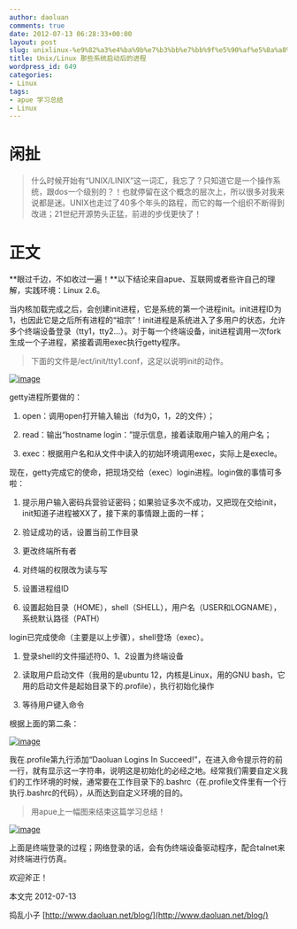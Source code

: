 ```yaml
---
author: daoluan
comments: true
date: 2012-07-13 06:28:33+00:00
layout: post
slug: unixlinux-%e9%82%a3%e4%ba%9b%e7%b3%bb%e7%bb%9f%e5%90%af%e5%8a%a8%e5%90%8e%e7%9a%84%e8%bf%9b%e7%a8%8b
title: Unix/Linux 那些系统启动后的进程
wordpress_id: 649
categories:
- Linux
tags:
- apue 学习总结
- Linux
---
```


# 闲扯




> 什么时候开始有“UNIX/LINIX”这一词汇，我忘了？只知道它是一个操作系统，跟dos一个级别的？！也就停留在这个概念的层次上，所以很多对我来说都是迷。UNIX也走过了40多个年头的路程，而它的每一个组织不断得到改进；21世纪开源势头正猛，前进的步伐更快了！




# 正文


**眼过千边，不如收过一遍！**以下结论来自apue、互联网或者些许自己的理解，实践环境：Linux 2.6。

当内核加载完成之后，会创建init进程，它是系统的第一个进程init。init进程ID为1，也因此它是之后所有进程的“祖宗”！init进程是系统进入了多用户的状态，允许多个终端设备登录（tty1，tty2...）。对于每一个终端设备，init进程调用一次fork生成一个子进程，紧接着调用exec执行getty程序。


> 下面的文件是/ect/init/tty1.conf，这足以说明init的动作。

[![image](http://www.daoluan.net/blog/wp-content/uploads/2012/07/image\_thumb.png)](http://www.daoluan.net/blog/wp-content/uploads/2012/07/image.png)


<!-- more -->

getty进程所要做的：



	
  1. open：调用open打开输入输出（fd为0，1，2的文件）；

	
  2. read：输出“hostname login：”提示信息，接着读取用户输入的用户名；

	
  3. exec：根据用户名和从文件中读入的初始环境调用exec，实际上是execle。


现在，getty完成它的使命，把现场交给（exec）login进程。login做的事情可多啦：

	
  1. 提示用户输入密码兵营验证密码；如果验证多次不成功，又把现在交给init，init知道子进程被XX了，接下来的事情跟上面的一样；

	
  2. 验证成功的话，设置当前工作目录

	
  3. 更改终端所有者

	
  4. 对终端的权限改为读与写

	
  5. 设置进程组ID

	
  6. 设置起始目录（HOME），shell（SHELL），用户名（USER和LOGNAME），系统默认路径（PATH）


login已完成使命（主要是以上步骤），shell登场（exec）。

	
  1. 登录shell的文件描述符0、1、2设置为终端设备

	
  2. 读取用户启动文件（我用的是ubuntu 12，内核是Linux，用的GNU bash，它用的启动文件是起始目录下的.profile），执行初始化操作

	
  3. 等待用户键入命令


根据上面的第二条：

[![image](http://www.daoluan.net/blog/wp-content/uploads/2012/07/image\_thumb1.png)](http://www.daoluan.net/blog/wp-content/uploads/2012/07/image1.png)

我在.profile第九行添加“Daoluan Logins In Succeed!”，在进入命令提示符的前一行，就有显示这一字符串，说明这是初始化的必经之地。经常我们需要自定义我们的工作环境的时候，通常要在工作目录下的.bashrc（在.profile文件里有一个行执行.bashrc的代码），从而达到自定义环境的目的。


> 用apue上一幅图来结束这篇学习总结！

[![image](http://www.daoluan.net/blog/wp-content/uploads/2012/07/image\_thumb2.png)](http://www.daoluan.net/blog/wp-content/uploads/2012/07/image2.png)

上面是终端登录的过程；网络登录的话，会有伪终端设备驱动程序，配合talnet来对终端进行仿真。


欢迎斧正！

本文完 2012-07-13

捣乱小子 [http://www.daoluan.net/blog/](http://www.daoluan.net/blog/)
